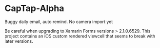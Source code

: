 # CapTap-Alpha
Buggy daily email, auto remind. No camera import yet

Be careful when upgrading to Xamarin Forms versions > 2.1.0.6529. This project contains an iOS custom rendered viewcell that seems to break with later versions.
